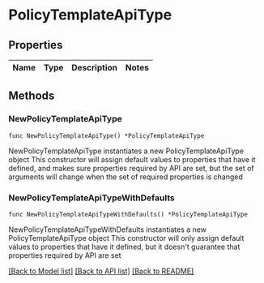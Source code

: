 # PolicyTemplateApiType

## Properties

Name | Type | Description | Notes
------------ | ------------- | ------------- | -------------

## Methods

### NewPolicyTemplateApiType

`func NewPolicyTemplateApiType() *PolicyTemplateApiType`

NewPolicyTemplateApiType instantiates a new PolicyTemplateApiType object
This constructor will assign default values to properties that have it defined,
and makes sure properties required by API are set, but the set of arguments
will change when the set of required properties is changed

### NewPolicyTemplateApiTypeWithDefaults

`func NewPolicyTemplateApiTypeWithDefaults() *PolicyTemplateApiType`

NewPolicyTemplateApiTypeWithDefaults instantiates a new PolicyTemplateApiType object
This constructor will only assign default values to properties that have it defined,
but it doesn't guarantee that properties required by API are set


[[Back to Model list]](../README.md#documentation-for-models) [[Back to API list]](../README.md#documentation-for-api-endpoints) [[Back to README]](../README.md)


